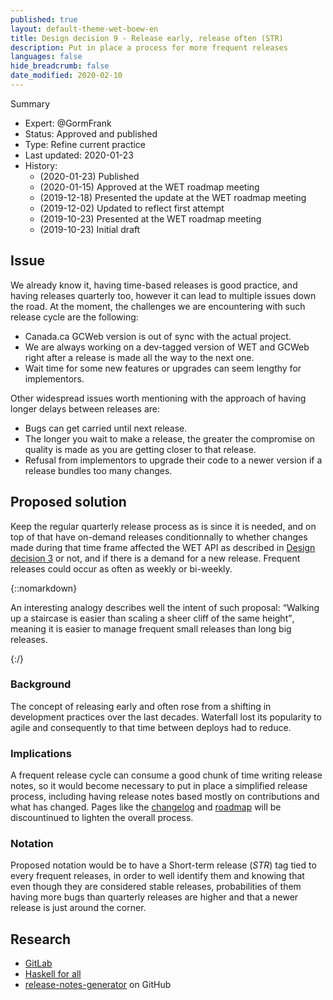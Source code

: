 ```yaml
---
published: true
layout: default-theme-wet-boew-en
title: Design decision 9 - Release early, release often (STR)
description: Put in place a process for more frequent releases
languages: false
hide_breadcrumb: false
date_modified: 2020-02-10
---
```


Summary
* Expert: @GormFrank
* Status: Approved and published
* Type: Refine current practice
* Last updated: 2020-01-23
* History:
	* (2020-01-23) Published
	* (2020-01-15) Approved at the WET roadmap meeting
	* (2019-12-18) Presented the update at the WET roadmap meeting
	* (2019-12-02) Updated to reflect first attempt
	* (2019-10-23) Presented at the WET roadmap meeting
	* (2019-10-23) Initial draft

## Issue

We already know it, having time-based releases is good practice, and having releases quarterly too, however it can lead to multiple issues down the road. At the moment, the challenges we are encountering with such release cycle are the following: 

* Canada.ca GCWeb version is out of sync with the actual project.
* We are always working on a dev-tagged version of WET and GCWeb right after a release is made all the way to the next one.
* Wait time for some new features or upgrades can seem lengthy for implementors.

Other widespread issues worth mentioning with the approach of having longer delays between releases are:

* Bugs can get carried until next release.
* The longer you wait to make a release, the greater the compromise on quality is made as you are getting closer to that release.
* Refusal from implementors to upgrade their code to a newer version if a release bundles too many changes.

## Proposed solution

Keep the regular quarterly release process as is since it is needed, and on top of that have on-demand releases conditionnally to whether changes made during that time frame affected the WET API as described in [Design decision 3](3.html) or not, and if there is a demand for a new release. Frequent releases could occur as often as weekly or bi-weekly.

{::nomarkdown}
<p>An interesting analogy describes well the intent of such proposal: <q>Walking up a staircase is easier than scaling a sheer cliff of the same height</q>, meaning it is easier to manage frequent small releases than long big releases.</p>
{:/}

### Background

The concept of releasing early and often rose from a shifting in development practices over the last decades. Waterfall lost its popularity to agile and consequently to that time between deploys had to reduce.

### Implications

A frequent release cycle can consume a good chunk of time writing release notes, so it would become necessary to put in place a simplified release process, including having release notes based mostly on contributions and what has changed. Pages like the [changelog](https://wet-boew.github.io/wet-boew/docs/versions/v4.0/v4.0-changelog-en.html) and [roadmap](https://wet-boew.github.io/wet-boew/docs/versions/rdmp-en.html) will be discountinued to lighten the overall process.

### Notation

Proposed notation would be to have a Short-term release (_STR_) tag tied to every frequent releases, in order to well identify them and knowing that even though they are considered stable releases, probabilities of them having more bugs than quarterly releases are higher and that a newer release is just around the corner.

## Research

* [GitLab](https://about.gitlab.com/blog/2016/07/21/release-early-release-often/)
* [Haskell for all](http://www.haskellforall.com/2019/05/release-early-and-often.html)
* [release-notes-generator](https://github.com/semantic-release/release-notes-generator) on GitHub
